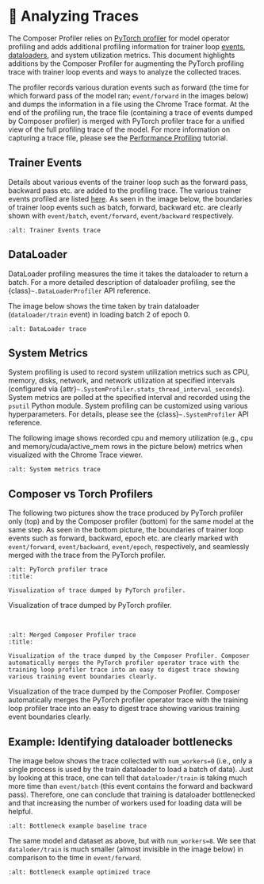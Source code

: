 # 🥽 Analyzing Traces

The Composer Profiler relies on [PyTorch profiler](https://pytorch.org/tutorials/recipes/recipes/profiler_recipe.html) for model operator profiling and adds additional profiling information for trainer loop [events](../events.rst), [dataloaders](../dataloaders.rst), and system utilization metrics. This document highlights additions by the Composer Profiler for augmenting the PyTorch profiling trace with trainer loop events and ways to analyze the collected traces. 

The profiler records various duration events such as forward (the time for which forward pass of the model ran; `event/forward` in the images below) and dumps the information in a file using the Chrome Trace format. At the end of the profiling run, the trace file (containing a trace of events dumped by Composer profiler) is merged with PyTorch profiler trace for a unified view of the full profiling trace of the model. For more information on capturing a 
trace file, please see the [Performance Profiling](profiling.md) tutorial.

## Trainer Events 

Details about various events of the trainer loop such as the forward pass, backward pass etc. are added to the profiling trace. The various trainer events profiled are listed [here](../events.rst). As seen in the image below, the boundaries of trainer loop events such as batch, forward, backward etc. are clearly shown with `event/batch`, `event/forward`, `event/backward` respectively.

```{thumbnail} https://storage.googleapis.com/docs.mosaicml.com/images/profiler/analyzing_traces-trainer_events.png
:alt: Trainer Events trace
``` 

## DataLoader 

DataLoader profiling measures the time it takes the dataloader to return a batch. For a more detailed description of dataloader profiling, see the {class}`~.DataLoaderProfiler` API reference.  

The image below shows the time taken by train dataloader (`dataloader/train` event) in loading batch 2 of epoch 0. 

```{thumbnail} https://storage.googleapis.com/docs.mosaicml.com/images/profiler/analyzing_traces-dataloader.png 
:alt: DataLoader trace 
```

## System Metrics 

System profiling is used to record system utilization metrics such as CPU, memory, disks, network, and network utilization at specified intervals (configured via {attr}`~.SystemProfiler.stats_thread_interval_seconds`). System metrics are polled at the specified interval and recorded using the `psutil` Python module. System profiling can be customized using various hyperparameters. For details, please see the {class}`~.SystemProfiler` API reference.

The following image shows recorded cpu and memory utilization (e.g., cpu and memory/cuda/active_mem rows in the picture below) metrics when visualized with the Chrome Trace viewer. 

```{thumbnail} https://storage.googleapis.com/docs.mosaicml.com/images/profiler/analyzing_traces-system_metrics.png 
:alt: System metrics trace 
```

## Composer vs Torch Profilers

The following two pictures show the trace produced by PyTorch profiler only (top) and by the Composer profiler (bottom) for the same model at the same step. As seen in the bottom picture, the boundaries of trainer loop events such as forward, backward, epoch etc. are clearly marked with `event/forward`, `event/backward`, `event/epoch`, respectively, and seamlessly merged with the trace from the PyTorch profiler. 

```{thumbnail} https://storage.googleapis.com/docs.mosaicml.com/images/profiler/analyzing_traces-torch.png
:alt: PyTorch profiler trace
:title:

Visualization of trace dumped by PyTorch profiler.
```
Visualization of trace dumped by PyTorch profiler.

<br />

```{thumbnail} https://storage.googleapis.com/docs.mosaicml.com/images/profiler/analyzing_traces-composer.png
:alt: Merged Composer Profiler trace
:title: 

Visualization of the trace dumped by the Composer Profiler. Composer automatically merges the PyTorch profiler operator trace with the training loop profiler trace into an easy to digest trace showing various training event boundaries clearly.
```
Visualization of the trace dumped by the Composer Profiler. Composer automatically merges the PyTorch profiler operator trace with the training loop profiler trace into an easy to digest trace showing various training event boundaries clearly.

## Example: Identifying dataloader bottlenecks 

The image below shows the trace collected with `num_workers=0` (i.e., only a single process is used by the train dataloader to load a batch of data).  Just by looking at this trace, one can tell that `dataloader/train` is taking much more time than `event/batch` (this event contains the forward and backward pass). Therefore, one can conclude that training is dataloader bottlenecked and that increasing the number of workers used for loading data will be helpful.  

```{thumbnail} https://storage.googleapis.com/docs.mosaicml.com/images/profiler/analying_traces-example_pre.png
:alt: Bottleneck example baseline trace
```

The same model and dataset as above, but with `num_workers=8`. We see that `dataloder/train` is much smaller (almost invisible in the image below) in comparison to the time in `event/forward`.

```{thumbnail} https://storage.googleapis.com/docs.mosaicml.com/images/profiler/analyzing_traces-example_post.png
:alt: Bottleneck example optimized trace
```
